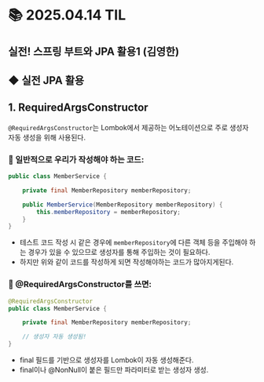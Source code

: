 # 📚 2025.04.14 TIL
## 실전! 스프링 부트와 JPA 활용1 (김영한)
##  ◆ 실전 JPA 활용
## 1. RequiredArgsConstructor
```@RequiredArgsConstructor```는 Lombok에서 제공하는 어노테이션으로
주로 생성자 자동 생성을 위해 사용된다.

### 📌 일반적으로 우리가 작성해야 하는 코드:
```java
public class MemberService {

    private final MemberRepository memberRepository;

    public MemberService(MemberRepository memberRepository) {
        this.memberRepository = memberRepository;
    }
}
```
- 테스트 코드 작성 시 같은 경우에 ```memberRepository```에 다른 객체 등을
주입해야 하는 경우가 있을 수 있으므로 생성자를 통해 주입하는 것이 필요하다.
- 하지만 위와 같이 코드를 작성하게 되면 작성해야하는 코드가 많아지게된다.

### 📌 @RequiredArgsConstructor를 쓰면:
```java
@RequiredArgsConstructor
public class MemberService {

    private final MemberRepository memberRepository;

    // 생성자 자동 생성됨!
}
```
- final 필드를 기반으로 생성자를 Lombok이 자동 생성해준다.
- final이나 @NonNull이 붙은 필드만 파라미터로 받는 생성자 생성.


